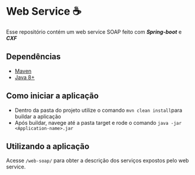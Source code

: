 # Web Service :coffee:
Esse repositório contém um web service SOAP feito com ***Spring-boot*** e ***CXF***

## Dependências
- [Maven](https://maven.apache.org/download.cgi)
- [Java 8+](https://www.oracle.com/br/java/technologies/javase/javase-jdk8-downloads.html)

## Como iniciar a aplicação
* Dentro da pasta do projeto utilize o comando ``mvn clean install``para buildar a aplicação
* Após buildar, navege até a pasta target e rode o comando ``java -jar <Application-name>.jar`` 

## Utilizando a aplicação
Acesse ``/web-soap/`` para obter a descrição dos serviços expostos pelo web service.

